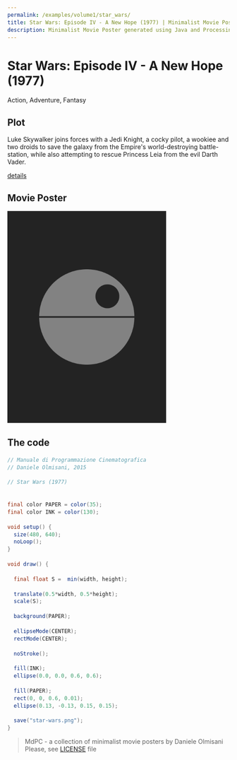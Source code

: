 ```yaml
---
permalink: /examples/volume1/star_wars/
title: Star Wars: Episode IV - A New Hope (1977) | Minimalist Movie Poster
description: Minimalist Movie Poster generated using Java and Processing.
---
```


# Star Wars: Episode IV - A New Hope (1977)

Action, Adventure, Fantasy

## Plot
Luke Skywalker joins forces with a Jedi Knight, a cocky pilot, a wookiee and two droids to save the galaxy from the Empire's world-destroying battle-station, while also attempting to rescue Princess Leia from the evil Darth Vader.

[details](https://www.imdb.com/title/tt0076759/)

## Movie Poster
<img src="star-wars.png"  width="360px" title="Star Wars: Episode IV - A New Hope">


## The code
```java
// Manuale di Programmazione Cinematografica
// Daniele Olmisani, 2015

// Star Wars (1977)


final color PAPER = color(35);
final color INK = color(130);

void setup() {  
  size(480, 640);
  noLoop();
}

void draw() {
  
  final float S =  min(width, height);
  
  translate(0.5*width, 0.5*height);
  scale(S);
  
  background(PAPER);
  
  ellipseMode(CENTER);
  rectMode(CENTER);
  
  noStroke();
  
  fill(INK);
  ellipse(0.0, 0.0, 0.6, 0.6);
  
  fill(PAPER);
  rect(0, 0, 0.6, 0.01);
  ellipse(0.13, -0.13, 0.15, 0.15);
  
  save("star-wars.png");
}

```

> MdPC - a collection of minimalist movie posters
> by Daniele Olmisani
> Please, see [LICENSE](../../../LICENSE) file
